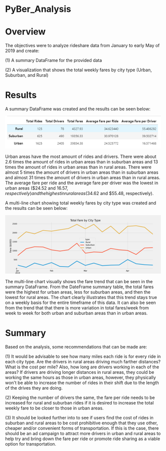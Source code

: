 # PyBer_Analysis

# Overview
The objectives were to analyze rideshare data from January to early May of 2019 and create:

(1) A summary DataFrame for the provided data

(2) A visualization that shows the total weekly fares by city type (Urban, Suburban, and Rural)

# Results
A summary DataFrame was created and the results can be seen below:

![Ride Share Data Summary DataFrame](analysis/Data_Summary_DataFrame.PNG)

Urban areas have the most amount of rides and drivers. There were about 2.6 times the amount of rides in urban areas than in suburban areas and 13 times the amount of rides in urban areas than in rural areas. There were almost 5 times the amount of drivers in urban areas than in suburban areas and almost 31 times the amount of drivers in urban areas than in rural areas. The average fare per ride and the average fare per driver was the lowest in urban areas ($24.52 and $16.57, respectively) and the highest in rural areas ($34.62 and $55.48, respectively). 

A multi-line chart showing total weekly fares by city type was created and the results can be seen below:

![PyBer Fare Summary](analysis/PyBer_fare_summary.png)

The multi-line chart visually shows the fare trend that can be seen in the summary DataFrame. From the DateFrame summary table, the total fares were the highest for urban areas, less for suburban areas, and then the lowest for rural areas. The chart clearly illustrates that this trend stays true on a weekly basis for the entire timeframe of this data. It can also be seen from the trend that that there is more variation in total fares/week from week to week for both urban and suburban areas than in urban areas. 

# Summary

Based on the analysis, some recommendations that can be made are: 

(1) It would be advisable to see how many miles each ride is for every ride in each city type. Are the drivers in rural areas driving much farther distances? What is the cost per mile? Also, how long are drivers working in each of the areas? If drivers are driving longer distances in rural areas, they could be working the same hours as those in urban areas, however, they physically won't be able to increase the number of rides in their shift due to the length of the drives they are doing. 

(2) Keeping the number of drivers the same, the fare per ride needs to be increased for rural and suburban rides if it is desired to increase the total weekly fare to be closer to those in urban areas. 

(3) It should be looked further into to see if users find the cost of rides in suburban and rural areas to be cost prohibitive enough that they use other, cheaper and/or convenient forms of transportation.  If this is the case, there should be an ad campaign to attract more drivers in urban and rural areas to help try and bring down the fare per ride or promote ride sharing as a viable option for transportation. 